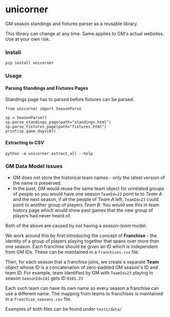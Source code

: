 # unicorner

GM season standings and fixtures parser as a reusable library.

This library can change at any time. Same applies to GM's actual websites. Use at your own risk.

### Install

    pip install unicorner

### Usage

#### Parsing Standings and Fixtures Pages

Standings page has to parsed before fixtures can be parsed.

    from unicorner import SeasonParse
    
    sp = SeasonParse()
    sp.parse_standings_page(path="standings.html")
    sp.parse_fixtures_page(path="fixtures.html")
    print(sp.game_days[0])

#### Extracting to CSV

    python -m unicorner extract_all --help

### GM Data Model Issues

* GM does not store the historical team names - only the latest version of the name is preserved.
* In the past, GM would reuse the same team object for unrelated groups of people so you would
  have one season `TeamId=23` point to to *Team A* and the next season, if all the people of *Team A* left,
  `TeamId=23` could point to another group of players *Team B*. You would see this in team history page
  which would show past games that the new group of players had never heard of.

Both of the above are caused by not having a *season-team* model.

We work around this by first introducing
the concept of **Franchise** - the identity of a group of players playing together that spans over
more than one season. Each franchise should be given an ID which is independent from GM IDs.
These can be maintained in a `franchises.csv` file.

Then, for each season that a franchise joins, we create a separate **Team** object whose ID is a 
concatenation of zero-padded GM season's ID and team ID. 
For example, team identified by GM with `TeamId=23` playing in season `SeasonId=101` gets ID `0101.23`

Each such team can have its own name so every season a franchise can use a different name. The mapping
from teams to franchises is maintained in a `franchise_seasons.csv` file.

Examples of both files can be found under `tests/data/`
